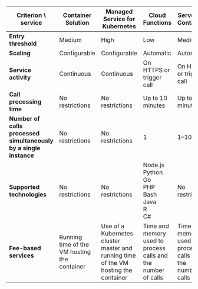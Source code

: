 
| **Criterion \ service** | **Container<br/>Solution** | **Managed<br/>Service for<br/>Kubernetes** | **Cloud<br/>Functions** | **Serverless<br/>Containers** |
--- | --- | --- | --- | ---
| **Entry threshold** | Medium | High | Low | Medium |
| **Scaling** | Configurable | Configurable | Automatic | Automatic |
| **Service<br/>activity** | Continuous | Continuous | On HTTPS or trigger call | On HTTPS or trigger call |
| **Call<br/>processing<br/>time** | No<br/>restrictions | No<br/>restrictions | Up to 10 minutes | Up to 10 minutes |
| **Number of calls<br/>processed<br/>simultaneously<br/>by a single instance** | No<br/>restrictions | No<br/>restrictions | 1 | 1–10 |
| **Supported<br/>technologies** | No<br/>restrictions | No<br/>restrictions | Node.js<br/>Python<br/>Go<br/>PHP<br/>Bash<br/>Java<br/>R<br/>C# | No<br/>restrictions |
| **Fee-based services** | Running time of the VM hosting the container | Use of a Kubernetes cluster master and running time of the VM hosting the container | Time and memory used to process calls and the number of calls | Time and memory used to process calls and the number of calls |


